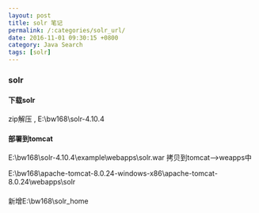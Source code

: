```yaml
---
layout: post
title: solr 笔记
permalink: /:categories/solr_url/
date: 2016-11-01 09:30:15 +0800
category: Java Search
tags: [solr]
---
```




### solr


#### 下载solr

zip解压 , E:\bw168\solr-4.10.4

#### 部署到tomcat

E:\bw168\solr-4.10.4\example\webapps\solr.war   拷贝到tomcat–>weapps中

E:\bw168\apache-tomcat-8.0.24-windows-x86\apache-tomcat-8.0.24\webapps\solr

#### 

新增E:\bw168\solr_home  



